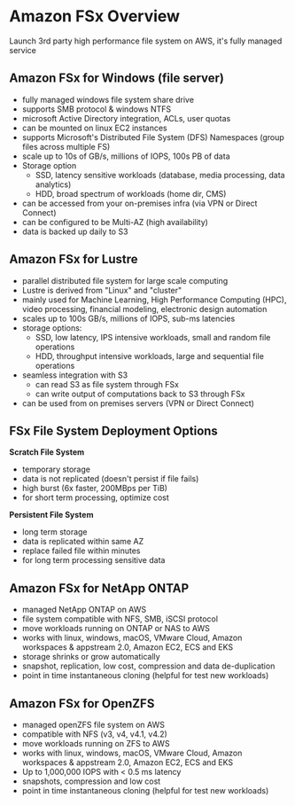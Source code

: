 # Amazon FSx Overview

Launch 3rd party high performance file system on AWS, it's fully managed service

## Amazon FSx for Windows (file server)

- fully managed windows file system share drive
- supports SMB protocol & windows NTFS
- microsoft Active Directory integration, ACLs, user quotas
- can be mounted on linux EC2 instances
- supports Microsoft's Distributed File System (DFS) Namespaces (group files across multiple FS)
- scale up to 10s of GB/s, millions of IOPS, 100s PB of data
- Storage option
    - SSD, latency sensitive workloads (database, media processing, data analytics)
    - HDD, broad spectrum of workloads (home dir, CMS)
- can be accessed from your on-premises infra (via VPN or Direct Connect)
- can be configured to be Multi-AZ (high availability)
- data is backed up daily to S3

## Amazon FSx for Lustre

- parallel distributed file system for large scale computing
- Lustre is derived from "Linux" and "cluster"
- mainly used for Machine Learning, High Performance Computing (HPC), video processing, financial modeling, electronic design automation
- scales up to 100s GB/s, millions of IOPS, sub-ms latencies
- storage options:
    - SSD, low latency, IPS intensive workloads, small and random file operations
    - HDD, throughput intensive workloads, large and sequential file operations
- seamless integration with S3
    - can read S3 as file system through FSx
    - can write output of computations back to S3 through FSx
- can be used from on premises servers (VPN or Direct Connect)

## FSx File System Deployment Options

**Scratch File System**
- temporary storage
- data is not replicated (doesn't persist if file fails)
- high burst (6x faster, 200MBps per TiB)
- for short term processing, optimize cost

**Persistent File System**
- long term storage
- data is replicated within same AZ
- replace failed file within minutes
- for long term processing sensitive data

## Amazon FSx for NetApp ONTAP

- managed NetApp ONTAP on AWS
- file system compatible with NFS, SMB, iSCSI protocol
- move workloads running on ONTAP or NAS to AWS
- works with linux, windows, macOS, VMware Cloud, Amazon workspaces & appstream 2.0, Amazon EC2, ECS and EKS
- storage shrinks or grow automatically
- snapshot, replication, low cost, compression and data de-duplication
- point in time instantaneous cloning (helpful for test new workloads)

## Amazon FSx for OpenZFS

- managed openZFS file system on AWS
- compatible with NFS (v3, v4, v4.1, v4.2)
- move workloads running on ZFS to AWS
- works with linux, windows, macOS, VMware Cloud, Amazon workspaces & appstream 2.0, Amazon EC2, ECS and EKS
- Up to 1,000,000 IOPS with < 0.5 ms latency
- snapshots, compression and low cost
- point in time instantaneous cloning (helpful for test new workloads)